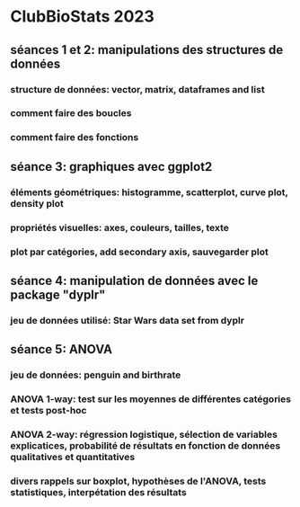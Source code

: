 # ClubBioStats 2023

## séances 1 et 2: manipulations des structures de données

### structure de données: vector, matrix, dataframes and list
### comment faire des boucles 
### comment faire des fonctions

## séance 3: graphiques avec ggplot2

###  éléments géométriques: histogramme, scatterplot, curve plot, density plot
### propriétés visuelles: axes, couleurs, tailles, texte
### plot par catégories, add secondary axis, sauvegarder plot

## séance 4: manipulation de données avec le package "dyplr"
### jeu de données utilisé: Star Wars data set from dyplr

## séance 5: ANOVA
### jeu de données: penguin and birthrate
### ANOVA 1-way: test sur les moyennes de différentes catégories et tests post-hoc
### ANOVA 2-way: régression logistique, sélection de variables explicatices, probabilité de résultats en fonction de données qualitatives et quantitatives
### divers rappels sur boxplot, hypothèses de l'ANOVA, tests statistiques, interpétation des résultats

